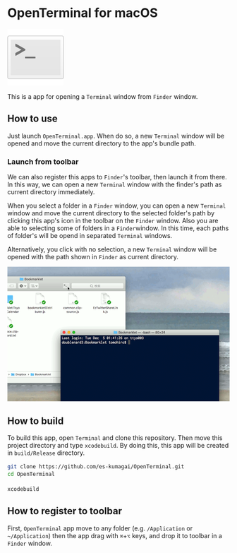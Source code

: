 # OpenTerminal for macOS

![Icon](Resources/OpenTerminal.png)

This is a app for opening a `Terminal` window from `Finder` window.

## How to use

Just launch `OpenTerminal.app`. When do so, a new `Terminal` window will be opened and move the current directory to the app's bundle path.

### Launch from toolbar

We can also register this apps to `Finder`'s toolbar, then launch it from there. In this way, we can open a new `Terminal` window with the finder's path as current directory immediately.

When you select a folder in a `Finder` window, you can open a new `Terminal` window and move the current directory to the selected folder's path by clicking this app's icon in the toolbar on the `Finder` window. Also you are able to selecting some of folders in a `Finder`window. In this time, each paths of folder's will be opend in separated `Terminal` windows.

Alternatively, you click with no selection, a new `Terminal` window will be opened with the path shown in `Finder` as current directory.

![Capture](Resources/capture.png)

## How to build

To build this app, open `Terminal` and clone this repository. Then move this project directory and type `xcodebuild`. By doing this, this app will be created in `build/Release` directory.

```bash
git clone https://github.com/es-kumagai/OpenTerminal.git
cd OpenTerminal

xcodebuild
```

## How to register to toolbar

First, `OpenTerminal` app move to any folder (e.g. `/Application` or `~/Application`) then the app drag with `⌘`+`⌥` keys, and drop it to toolbar in a `Finder` window.